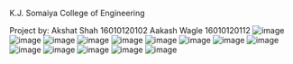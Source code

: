 K.J. Somaiya College of Engineering

Project by: 
Akshat Shah    16010120102
Aakash Wagle   16010120112
![image](https://user-images.githubusercontent.com/66900011/144636591-b516a1aa-412e-4363-82b3-94662b5e085d.png)
![image](https://user-images.githubusercontent.com/66900011/144636709-87b1dbe0-a775-4a18-ae8a-982bf334323d.png)
![image](https://user-images.githubusercontent.com/66900011/144636744-afc0e56e-bce5-45bf-afa5-fa87a629dd3c.png)
![image](https://user-images.githubusercontent.com/66900011/144636762-e30f2ca7-badb-4e7b-a05b-1fd8ac97919a.png)
![image](https://user-images.githubusercontent.com/66900011/144636789-10830f68-e6d5-4150-8eb7-90a83cde30e9.png)
![image](https://user-images.githubusercontent.com/66900011/144636833-87ef3f98-d914-4a5b-9b15-98087187482f.png)
![image](https://user-images.githubusercontent.com/66900011/144636841-9e46d1b5-ea7d-4bdb-b5ca-b4c00b806926.png)
![image](https://user-images.githubusercontent.com/66900011/144636854-5f196dd8-be0c-4b42-a7d5-8f385ee71b87.png)
![image](https://user-images.githubusercontent.com/66900011/144636886-595ed8d7-0643-4fcf-ba1c-725cde79e29c.png)
![image](https://user-images.githubusercontent.com/66900011/144636903-3a59f68b-b127-4c0b-bba2-8ce80c1d5f43.png)
![image](https://user-images.githubusercontent.com/66900011/144636919-1aca1f82-fc58-4e95-9394-6812b98f9f10.png)
![image](https://user-images.githubusercontent.com/66900011/144636930-3597a9a8-6f70-403f-a127-7b551a0a8575.png)
![image](https://user-images.githubusercontent.com/66900011/144636945-3cadd496-297d-4a47-b087-33b22d223b2a.png)
![image](https://user-images.githubusercontent.com/66900011/144636955-7b9a351b-6ba4-4a4f-9f19-5e6bcefffdd6.png)
